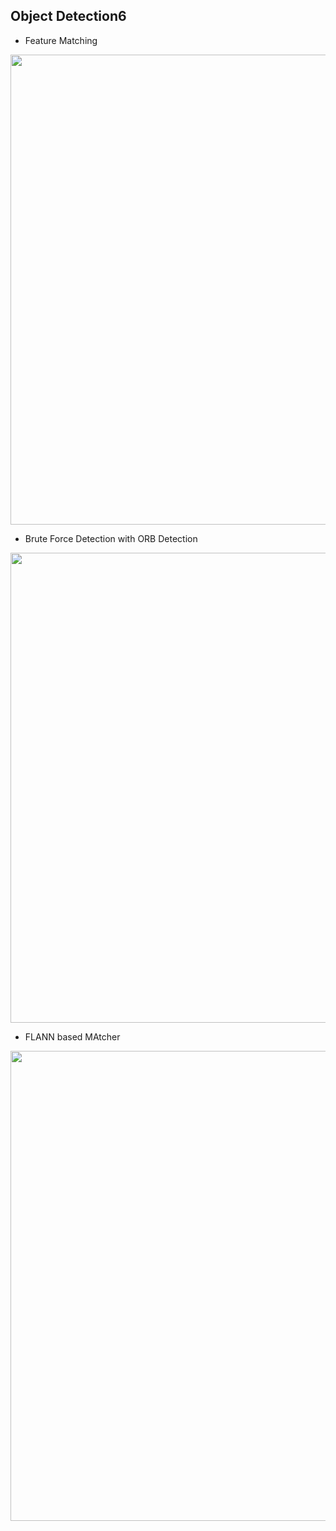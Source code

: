## Object Detection6

* Feature Matching

<img width="752" src="https://user-images.githubusercontent.com/44635266/62830156-8237be00-bc44-11e9-945b-e83be1dbc561.png">

* Brute Force Detection with ORB Detection

<img width="752" src="https://user-images.githubusercontent.com/44635266/62830157-8237be00-bc44-11e9-9a85-eabb608ba1b6.png">

* FLANN based MAtcher

<img width="752" src="https://user-images.githubusercontent.com/44635266/62830158-82d05480-bc44-11e9-917b-4f4fc8cdd5f4.png">
